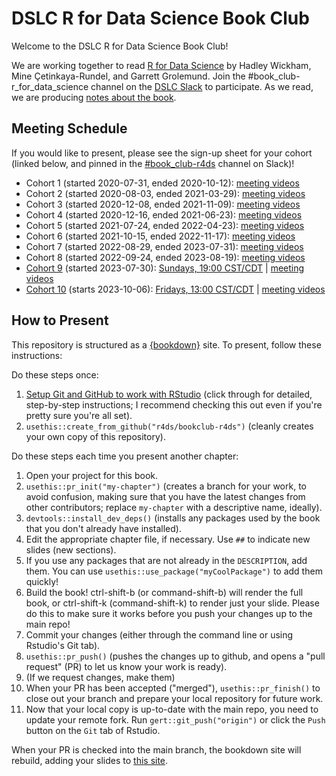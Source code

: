 # DSLC R for Data Science Book Club

Welcome to the DSLC R for Data Science Book Club!

We are working together to read [R for Data Science](https://r4ds.hadley.nz/) by Hadley Wickham, Mine Çetinkaya-Rundel, and Garrett Grolemund.
Join the #book_club-r_for_data_science channel on the [DSLC Slack](https://dslc.io/join) to participate.
As we read, we are producing [notes about the book](https://r4ds.github.io/bookclub-r4ds/).

## Meeting Schedule

If you would like to present, please see the sign-up sheet for your cohort (linked below, and pinned in the [#book_club-r4ds](https://dslcio.slack.com/archives/C012VLJ0KRB) channel on Slack)!

- Cohort 1 (started 2020-07-31, ended 2020-10-12): [meeting videos](https://youtube.com/playlist?list=PL3x6DOfs2NGgUOBkwtRJQW0hDWCwdzboM)
- Cohort 2 (started 2020-08-03, ended 2021-03-29): [meeting videos](https://www.youtube.com/playlist?list=PL3x6DOfs2NGglHEO3WBEaxiEZ0_ZiwZJi)
- Cohort 3 (started 2020-12-08, ended 2021-11-09): [meeting videos](https://www.youtube.com/playlist?list=PL3x6DOfs2NGiiKcrDqW4m9qhlpbiQ7HCt)
- Cohort 4 (started 2020-12-16, ended 2021-06-23): [meeting videos](https://www.youtube.com/playlist?list=PL3x6DOfs2NGjtn1_4BSX99R5wrLjK7XvY)
- Cohort 5 (started 2021-07-24, ended 2022-04-23): [meeting videos](https://www.youtube.com/playlist?list=PL3x6DOfs2NGjk1sPsrn2CazGiel0yZrhc)
- Cohort 6 (started 2021-10-15, ended 2022-11-17): [meeting videos](https://www.youtube.com/playlist?list=PL3x6DOfs2NGiYnQdq8mgMBeob3YONUWRM)
- Cohort 7 (started 2022-08-29, ended 2023-07-31): [meeting videos](https://youtube.com/playlist?list=PL3x6DOfs2NGi3qrPu8xxURdUoYAJpko5G)
- Cohort 8 (started 2022-09-24, ended 2023-08-19): [meeting videos](https://www.youtube.com/playlist?list=PL3x6DOfs2NGjeq_14X43I3OHYxuE2mO4I)
- [Cohort 9](https://docs.google.com/spreadsheets/d/1GU583YU_iURVDRKdKYwissDH5irSdoylMQtNwpEtPTA/edit?usp=sharing) (started 2023-07-30): [Sundays, 19:00 CST/CDT](https://www.timeanddate.com/worldclock/converter.html?iso=20230717T000000&p1=24&p2=137&p3=179&p4=1440) | [meeting videos](https://www.youtube.com/playlist?list=PL3x6DOfs2NGjVMs1NtbWu4s_ZgGhGKnrN)
- [Cohort 10](https://docs.google.com/spreadsheets/d/11uGU4FEGxAkl60CtIS_oJQbXWJsRBWIN4ha4UYkpZI8/edit?usp=sharing) (starts 2023-10-06): [Fridays, 13:00 CST/CDT](https://www.timeanddate.com/worldclock/converter.html?iso=20231006T180000&p1=24&p2=1440) | [meeting videos](https://www.youtube.com/playlist?list=PL3x6DOfs2NGj_fqbuP0xWjm5pD9hz6G5Z)


## How to Present

This repository is structured as a [{bookdown}](https://CRAN.R-project.org/package=bookdown) site.
To present, follow these instructions:

Do these steps once:

1. [Setup Git and GitHub to work with RStudio](https://github.com/r4ds/bookclub-setup) (click through for detailed, step-by-step instructions; I recommend checking this out even if you're pretty sure you're all set).
2. `usethis::create_from_github("r4ds/bookclub-r4ds")` (cleanly creates your own copy of this repository).

Do these steps each time you present another chapter:

1. Open your project for this book.
2. `usethis::pr_init("my-chapter")` (creates a branch for your work, to avoid confusion, making sure that you have the latest changes from other contributors; replace `my-chapter` with a descriptive name, ideally).
3. `devtools::install_dev_deps()` (installs any packages used by the book that you don't already have installed).
4. Edit the appropriate chapter file, if necessary. Use `##` to indicate new slides (new sections).
5. If you use any packages that are not already in the `DESCRIPTION`, add them. You can use `usethis::use_package("myCoolPackage")` to add them quickly!
6. Build the book! ctrl-shift-b (or command-shift-b) will render the full book, or ctrl-shift-k (command-shift-k) to render just your slide. Please do this to make sure it works before you push your changes up to the main repo!
7. Commit your changes (either through the command line or using Rstudio's Git tab).
8. `usethis::pr_push()` (pushes the changes up to github, and opens a "pull request" (PR) to let us know your work is ready).
9. (If we request changes, make them)
10. When your PR has been accepted ("merged"), `usethis::pr_finish()` to close out your branch and prepare your local repository for future work.
11. Now that your local copy is up-to-date with the main repo, you need to update your remote fork. Run `gert::git_push("origin")` or click the `Push` button on the `Git` tab of Rstudio.

When your PR is checked into the main branch, the bookdown site will rebuild, adding your slides to [this site](https://dslc.io/r4ds).
